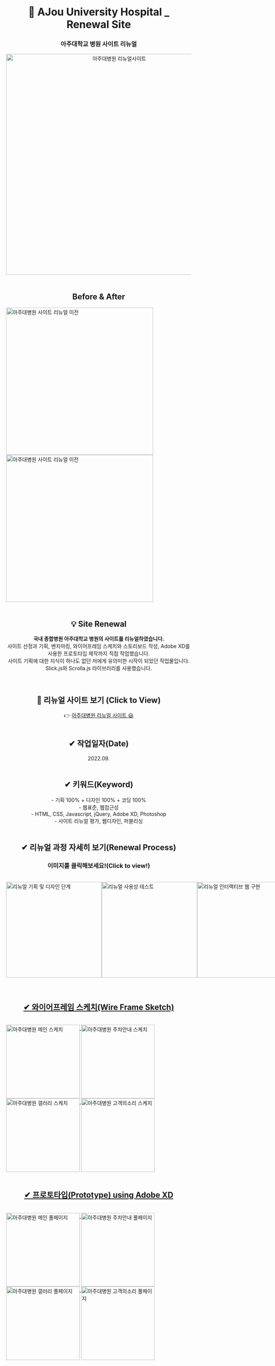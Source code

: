 <div align=center><h1> 📌 AJou University Hospital _ Renewal Site</h1></div>

<div align=center><h3>아주대학교 병원 사이트 리뉴얼</h3></div>

<div align=center>
<img src="./img/ajouuniv_visual.png" width="600px" height="auto" alt="아주대병원 리뉴얼사이트">
</div>
<br>
<div align=center>
<h2>Before & After</h2>
</div>
<div>
<img src='./img/ajou_before.png' width='400' height='auto' alt='아주대병원 사이트 리뉴얼 이전'>
<img src='./img/ajou_after.png' width='400' height='auto' alt='아주대병원 사이트 리뉴얼 이전'>
</div>


<br>
<div align=center>
<h2>💡 Site Renewal </h2>

**국내 종합병원 아주대학교 병원의 사이트를 리뉴얼하였습니다.** <br>
사이트 선정과 기획, 벤치마킹, 와이어프레임 스케치와 스토리보드 작성, Adobe XD를 사용한 프로토타입 제작까지 직접 작업했습니다.
<br>
사이트 기획에 대한 지식이 하나도 없던 저에게 유의미한 시작이 되었던 작업물입니다.<br>
Slick.js와 Scrolla.js 라이브러리를 사용했습니다.

</div>

<br>

<div align=center>
<h2>👀 리뉴얼 사이트 보기 (Click to View) </h2>
👉 <a href="https://breeghty.github.io/AjouUniv.hospital/">아주대병원 리뉴얼 사이트 😃 </a>
</div>

<br>

<div align=center>
<h2>✔ 작업일자(Date)</h2>
2022.09.
</div>

<br>

<div align=center>
<h2>✔ 키워드(Keyword)</h2>
- 기획 100% + 디자인 100% + 코딩 100%<br>
- 웹표준, 웹접근성<br>
- HTML, CSS, Javascript, jQuery, Adobe XD, Photoshop<br>
- 사이트 리뉴얼 평가, 웹디자인, 퍼블리싱
</div>

<br>
<div align=center>
<h2>✔ 리뉴얼 과정 자세히 보기(Renewal Process)</h2>
<h3>이미지를 클릭해보세요!(Click to view!)</h3>
</div>
<br>
<div>
  <div style='display:flex'>
    <a href="./renewal_process/ui구현.pdf"><img align='top' src="./img/process_1.png" width="260" height="auto" alt="리뉴얼 기획 및 디자인 단계"></a>
    <a href="./renewal_process/ui테스트.pdf"><img align='top' src="./img/process_2.png" width="260" height="auto" alt="리뉴얼 사용성 테스트"></a>
    <a href="./renewal_process/프로그래밍언어활용.pdf"><img align='top' src="./img/process_3.png" width="260" height="auto" alt="리뉴얼 인터랙티브 웹 구현"</a>
  </div>
</div>

<br>


<br>
<div align=center>
<h2>✔ 와이어프레임 스케치(Wire Frame Sketch)</h2>
</div>
<br>
<div>
  <div>
  <img align='top' src="./img/main_sketch.png" width="200" height="auto" alt="아주대병원 메인 스케치">
  <img align='top' src="./img/parking_sketch.png" width="200" height="auto" alt="아주대병원 주차안내 스케치">
  <img align='top' src="./img/gallery_sketch.png" width="200" height="auto" alt="아주대병원 갤러리 스케치">
  <img align='top' src="./img/customer_sketch.png" width="200" height="auto" alt="아주대병원 고객의소리 스케치">
  </div>
</div>

<br>

<div align=center>
<h2>✔ 프로토타입(Prototype) using <strong>Adobe XD</strong></h2>
</div>
<br>
<div>
  <div>
  <img align='top' src="./img/mainprototype.png" width="200" height="auto" alt="아주대병원 메인 풀페이지">
  <img align='top' src="./img/parkingprototype.png" width="200" height="auto" alt="아주대병원 주차안내 풀페이지">
  <img align='top' src="./img/galleryprototype.png" width="200" height="auto" alt="아주대병원 갤러리 풀페이지">
  <img align='top' src="./img/customerprototype.png" width="200" height="auto" alt="아주대병원 고객의소리 풀페이지">
  </div>
</div>

